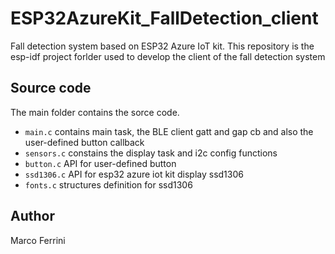# ESP32AzureKit_FallDetection_client

Fall detection system based on ESP32 Azure IoT kit. 
This repository is the esp-idf project forlder used to develop the client of the fall detection system

## Source code
The main folder contains the sorce code.
  
- `main.c` contains main task, the BLE client gatt and gap cb and also the user-defined button callback 
- `sensors.c` constains the display task and i2c config functions
- `button.c` API for user-defined button
- `ssd1306.c` API for esp32 azure iot kit display ssd1306
- `fonts.c` structures definition for ssd1306


## Author 
Marco Ferrini


 
